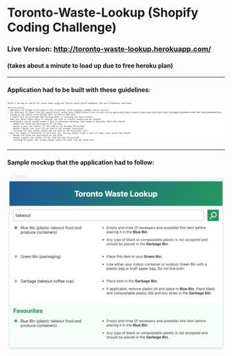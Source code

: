 # Toronto-Waste-Lookup (Shopify Coding Challenge)
### Live Version: http://toronto-waste-lookup.herokuapp.com/ 
#### (takes about a minute to load up due to free heroku plan)

***

#### Application had to be built with these guidelines:
![alt text](https://github.com/dmoseley/Toronto-Waste-Lookup/blob/master/src/img/rules1.png "Guidelines")

***

#### Sample mockup that the application had to follow:
![alt text](https://github.com/dmoseley/Toronto-Waste-Lookup/blob/master/src/img/rules2.png "Example Mockup")
